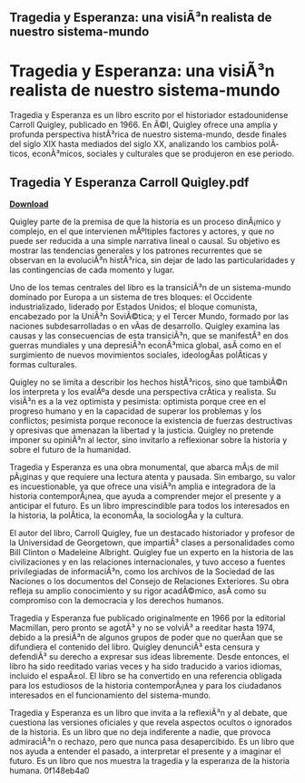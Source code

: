 ## Tragedia y Esperanza: una visiÃ³n realista de nuestro sistema-mundo

  
# Tragedia y Esperanza: una visiÃ³n realista de nuestro sistema-mundo
 
Tragedia y Esperanza es un libro escrito por el historiador estadounidense Carroll Quigley, publicado en 1966. En Ã©l, Quigley ofrece una amplia y profunda perspectiva histÃ³rica de nuestro sistema-mundo, desde finales del siglo XIX hasta mediados del siglo XX, analizando los cambios polÃ­ticos, econÃ³micos, sociales y culturales que se produjeron en ese periodo.
 
## Tragedia Y Esperanza Carroll Quigley.pdf


[**Download**](https://searchdisvipas.blogspot.com/?download=2tKADQ)

 
Quigley parte de la premisa de que la historia es un proceso dinÃ¡mico y complejo, en el que intervienen mÃºltiples factores y actores, y que no puede ser reducida a una simple narrativa lineal o causal. Su objetivo es mostrar las tendencias generales y los patrones recurrentes que se observan en la evoluciÃ³n histÃ³rica, sin dejar de lado las particularidades y las contingencias de cada momento y lugar.
 
Uno de los temas centrales del libro es la transiciÃ³n de un sistema-mundo dominado por Europa a un sistema de tres bloques: el Occidente industrializado, liderado por Estados Unidos; el bloque comunista, encabezado por la UniÃ³n SoviÃ©tica; y el Tercer Mundo, formado por las naciones subdesarrolladas o en vÃ­as de desarrollo. Quigley examina las causas y las consecuencias de esta transiciÃ³n, que se manifestÃ³ en dos guerras mundiales y una depresiÃ³n econÃ³mica global, asÃ­ como en el surgimiento de nuevos movimientos sociales, ideologÃ­as polÃ­ticas y formas culturales.
 
Quigley no se limita a describir los hechos histÃ³ricos, sino que tambiÃ©n los interpreta y los evalÃºa desde una perspectiva crÃ­tica y realista. Su visiÃ³n es a la vez optimista y pesimista: optimista porque cree en el progreso humano y en la capacidad de superar los problemas y los conflictos; pesimista porque reconoce la existencia de fuerzas destructivas y opresivas que amenazan la libertad y la justicia. Quigley no pretende imponer su opiniÃ³n al lector, sino invitarlo a reflexionar sobre la historia y sobre el futuro de la humanidad.
 
Tragedia y Esperanza es una obra monumental, que abarca mÃ¡s de mil pÃ¡ginas y que requiere una lectura atenta y pausada. Sin embargo, su valor es incuestionable, ya que ofrece una visiÃ³n amplia e integradora de la historia contemporÃ¡nea, que ayuda a comprender mejor el presente y a anticipar el futuro. Es un libro imprescindible para todos los interesados en la historia, la polÃ­tica, la economÃ­a, la sociologÃ­a y la cultura.
  
El autor del libro, Carroll Quigley, fue un destacado historiador y profesor de la Universidad de Georgetown, que impartiÃ³ clases a personalidades como Bill Clinton o Madeleine Albright. Quigley fue un experto en la historia de las civilizaciones y en las relaciones internacionales, y tuvo acceso a fuentes privilegiadas de informaciÃ³n, como los archivos de la Sociedad de las Naciones o los documentos del Consejo de Relaciones Exteriores. Su obra refleja su amplio conocimiento y su rigor acadÃ©mico, asÃ­ como su compromiso con la democracia y los derechos humanos.
 
Tragedia y Esperanza fue publicado originalmente en 1966 por la editorial Macmillan, pero pronto se agotÃ³ y no se volviÃ³ a reeditar hasta 1974, debido a la presiÃ³n de algunos grupos de poder que no querÃ­an que se difundiera el contenido del libro. Quigley denunciÃ³ esta censura y defendiÃ³ su derecho a expresar sus ideas libremente. Desde entonces, el libro ha sido reeditado varias veces y ha sido traducido a varios idiomas, incluido el espaÃ±ol. El libro se ha convertido en una referencia obligada para los estudiosos de la historia contemporÃ¡nea y para los ciudadanos interesados en el funcionamiento del sistema-mundo.
 
Tragedia y Esperanza es un libro que invita a la reflexiÃ³n y al debate, que cuestiona las versiones oficiales y que revela aspectos ocultos o ignorados de la historia. Es un libro que no deja indiferente a nadie, que provoca admiraciÃ³n o rechazo, pero que nunca pasa desapercibido. Es un libro que nos ayuda a entender el pasado, a interpretar el presente y a imaginar el futuro. Es un libro que nos muestra la tragedia y la esperanza de la historia humana.
 0f148eb4a0
